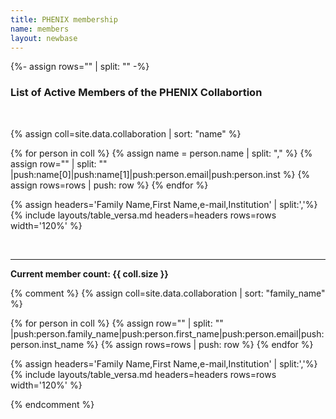```yaml
---
title: PHENIX membership
name: members
layout: newbase
---
```


{%- assign rows="" | split: "" -%}

### List of Active Members of the PHENIX Collabortion
<br/>

{% assign coll=site.data.collaboration | sort: "name" %}


{% for person in coll %}
{% assign name = person.name | split: "," %}
{% assign row="" | split: "" |push:name[0]|push:name[1]|push:person.email|push:person.inst %}
{% assign rows=rows | push: row %}
{% endfor %}

{% assign headers='Family Name,First Name,e-mail,Institution' | split:','%}
{% include layouts/table_versa.md headers=headers rows=rows width='120%' %}

<br/>

---

<b>Current member count: {{ coll.size }}</b>

{% comment %}
{% assign coll=site.data.collaboration | sort: "family_name" %}

{% for person in coll %}
{% assign row="" | split: "" |push:person.family_name|push:person.first_name|push:person.email|push:person.inst_name %}
{% assign rows=rows | push: row %}
{% endfor %}

{% assign headers='Family Name,First Name,e-mail,Institution' | split:','%}
{% include layouts/table_versa.md headers=headers rows=rows width='120%' %}

{% endcomment %}


